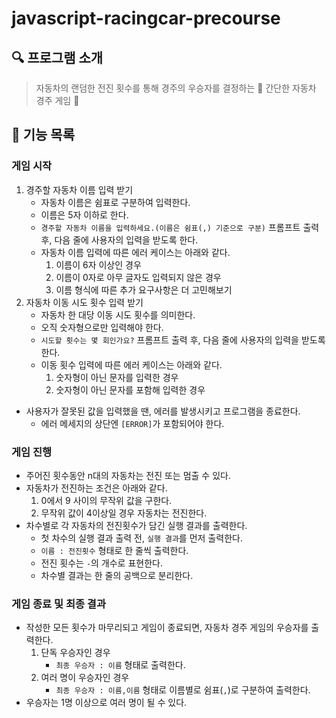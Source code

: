 # javascript-racingcar-precourse

## 🔍 프로그램 소개

> 자동차의 랜덤한 전진 횟수를 통해 경주의 우승자를 결정하는 🚗 간단한 자동차 경주 게임 💨

## 📝 기능 목록

### 게임 시작

1. 경주할 자동차 이름 입력 받기
   - 자동차 이름은 쉼표로 구분하여 입력한다.
   - 이름은 5자 이하로 한다.
   - `경주할 자동차 이름을 입력하세요.(이름은 쉼표(,) 기준으로 구분)` 프롬프트 출력 후, 다음 줄에 사용자의 입력을 받도록 한다.
   - 자동차 이름 입력에 따른 에러 케이스는 아래와 같다.
     1. 이름이 6자 이상인 경우
     2. 이름이 0자로 아무 글자도 입력되지 않은 경우
     3. 이름 형식에 따른 추가 요구사항은 더 고민해보기
2. 자동차 이동 시도 횟수 입력 받기
   - 자동차 한 대당 이동 시도 횟수를 의미한다.
   - 오직 숫자형으로만 입력해야 한다.
   - `시도할 횟수는 몇 회인가요?` 프롬프트 출력 후, 다음 줄에 사용자의 입력을 받도록 한다.
   - 이동 횟수 입력에 따른 에러 케이스는 아래와 같다.
     1. 숫자형이 아닌 문자를 입력한 경우
     2. 숫자형이 아닌 문자를 포함해 입력한 경우

- 사용자가 잘못된 값을 입력했을 땐, 에러를 발생시키고 프로그램을 종료한다.
  - 에러 메세지의 상단엔 `[ERROR]`가 포함되어야 한다.

### 게임 진행

- 주어진 횟수동안 n대의 자동차는 전진 또는 멈출 수 있다.
- 자동차가 전진하는 조건은 아래와 같다.
  1. 0에서 9 사이의 무작위 값을 구한다.
  2. 무작위 값이 4이상일 경우 자동차는 전진한다.
- 차수별로 각 자동차의 전진횟수가 담긴 실행 결과를 출력한다.
  - 첫 차수의 실행 결과 출력 전, `실행 결과`를 먼저 출력한다.
  - `이름 : 전진횟수` 형태로 한 줄씩 출력한다.
  - 전진 횟수는 `-`의 개수로 표현한다.
  - 차수별 결과는 한 줄의 공백으로 분리한다.

### 게임 종료 및 최종 결과

- 작성한 모든 횟수가 마무리되고 게임이 종료되면, 자동차 경주 게임의 우승자를 출력한다.
  1. 단독 우승자인 경우
     - `최종 우승자 : 이름` 형태로 출력한다.
  2. 여러 명이 우승자인 경우
     - `최종 우승자 : 이름,이름` 형태로 이름별로 쉼표(`,`)로 구분하여 출력한다.
- 우승자는 1명 이상으로 여러 명이 될 수 있다.
